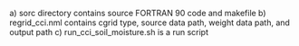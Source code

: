 a) sorc directory contains source FORTRAN 90 code and makefile
b) regrid_cci.nml contains cgrid type, source data path, weight data path, and output path
c) run_cci_soil_moisture.sh is a run script
